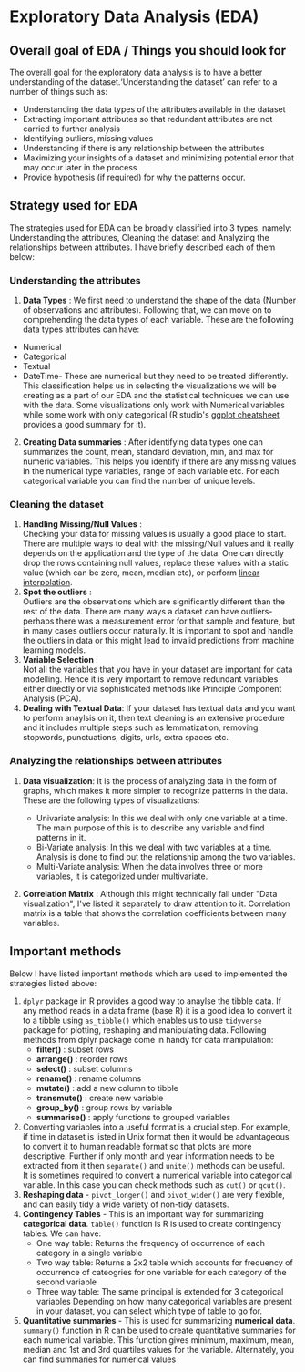 # Exploratory Data Analysis (EDA)

## Overall goal of EDA / Things you should look for
The overall goal for the exploratory data analysis is to have a better understanding of the dataset.‘Understanding the dataset’ can refer to a number of things such as:  
* Understanding the data types of the attributes available in the dataset  
* Extracting important attributes so that redundant attributes are not carried to further analysis
* Identifying outliers, missing values 
* Understanding if there is any relationship between the attributes 
* Maximizing your insights of a dataset and minimizing potential error that may occur later in the process  
* Provide hypothesis (if required) for why the patterns occur. 

## Strategy used for EDA  
The strategies used for EDA can be broadly classified into 3 types, namely: Understanding the attributes, Cleaning the dataset and Analyzing the relationships between attributes. I have briefly described each of them below:  

### Understanding the attributes  

1. **Data Types** : We first need to understand the shape of the data (Number of observations and attributes). Following that, we can move on to comprehending the data types of each variable. These are the following data types attributes can have:  
* Numerical
* Categorical
* Textual
* DateTime- These are numerical but they need to be treated differently. 
This classification helps us in selecting the visualizations we will be creating as a part of our EDA and the statistical techniques we can use with the data. Some visualizations only work with Numerical variables while some work with only categorical (R studio's [ggplot cheatsheet](https://www.rstudio.com/resources/cheatsheets/) provides a good summary for it).  
2. **Creating Data summaries** : After identifying data types one can summarizes the count, mean, standard deviation, min, and max for numeric variables. This helps you identify if there are any missing values in the numerical type variables, range of each variable etc. For each categorical variable you can find the number of unique levels.

### Cleaning the dataset  

1. **Handling Missing/Null Values** :  
Checking your data for missing values is usually a good place to start. There are multiple ways to deal with the missing/Null values and it really depends on the application and the type of the data. One can directly drop the rows containing null values, replace these values with a static value (which can be zero, mean, median etc), or perform [linear interpolation](https://en.wikipedia.org/wiki/Linear_interpolation).
2. **Spot the outliers** :  
Outliers are the observations which are significantly different than the rest of the data. There are many ways a dataset can have outliers- perhaps there was a measurement error for that sample and feature, but in many cases outliers occur naturally. It is important to spot and handle the outliers in data or this might lead to invalid predictions from machine learning models.
3. **Variable Selection** :  
Not all the variables that you have in your dataset are important for data modelling. Hence it is very important to remove redundant variables either directly or via sophisticated methods like Principle Component Analysis (PCA). 
4. **Dealing with Textual Data**: If your dataset has textual data and you want to perform anaylsis on it, then text cleaning is an extensive procedure and it includes multiple steps such as lemmatization, removing stopwords, punctuations, digits, urls, extra spaces etc.

### Analyzing the relationships between attributes  
1. **Data visualization**: It is the process of analyzing data in the form of graphs, which makes it more simpler to recognize patterns in the data. These are the following types of visualizations:

    * Univariate analysis: In this we deal with only one variable at a time. The main purpose of this is to describe any variable and find patterns in it.  
    * Bi-Variate analysis: In this we deal with two variables at a time. Analysis is done to find out the relationship among the two variables.  
    * Multi-Variate analysis: When the data involves three or more variables, it is categorized under multivariate.  

2. **Correlation Matrix** : Although this might technically fall under "Data visualization", I've listed it separately to draw attention to it. Correlation matrix is a table that shows the correlation coefficients between many variables. 

## Important methods

Below I have listed important methods which are used to implemented the strategies listed above:
1. `dplyr` package in R provides a good way to anaylse the tibble data. If any method reads in a data frame (base R) it is a good idea to convert it to a tibble using `as_tibble()` which enables us to use `tidyverse` package for plotting, reshaping and manipulating data. Following methods from dplyr package come in handy for data manipulation:
    * **filter()** : subset rows  
    * **arrange()** : reorder rows  
    * **select()** : subset columns  
    * **rename()** : rename columns  
    * **mutate()** : add a new column to tibble  
    * **transmute()** : create new variable  
    * **group_by()** : group rows by variable  
    * **summarise()** : apply functions to grouped variables  
2. Converting variables into a useful format is a crucial step. For example, if time in dataset is listed in Unix format then it would be advantageous to convert it to human readable format so that plots are more descriptive. Further if only month and year information needs to be extracted from it then `separate()` and `unite()` methods can be useful.  
It is sometimes required to convert a numerical variable into categorical variable. In this case you can check methods such as `cut()` or `qcut()`.
3. **Reshaping data** - `pivot_longer()` and `pivot_wider()` are very flexible, and can easily tidy a wide variety of non-tidy datasets.  
4. **Contingency Tables** - This is an important way for summarizing **categorical data**. `table()` function is R is used to create contingency tables. We can have:  
    * One way table: Returns the frequency of occurrence of each category in a single variable
    * Two way table: Returns a 2x2 table which accounts for frequency of occurrence of cateogries for one variable for each category of the second variable
    * Three way table: The same principal is extended for 3 categorical variables
Depending on how many categorical variables are present in your dataset, you can select which type of table to go for.
5. **Quantitative summaries** - This is used for summarizing **numerical data**. `summary()` function in R can be used to create quantitative summaries for each numerical variable. This function gives minimum, maximum, mean, median and 1st and 3rd quartiles values for the variable. Alternately, you can find summaries for numerical values 